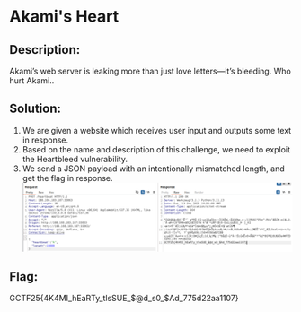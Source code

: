 # Akami's Heart

## Description:
Akami’s web server is leaking more than just love letters—it’s bleeding. Who hurt Akami..

## Solution:
1. We are given a website which receives user input and outputs some text in response.
2. Based on the name and description of this challenge, we need to exploit the Heartbleed vulnerability.
3. We send a JSON payload with an intentionally mismatched length, and get the flag in response.
![Use BurpSuite to modify request](images/akamis-heart.png)

## Flag:
GCTF25{4K4MI_hEaRTy_tlsSUE_$@d_s0_$Ad_775d22aa1107}
